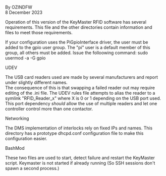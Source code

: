 By OZINDFW  
8 December 2023

Operation of this version of the KeyMaster RFID software has several requirements.  This file and the other directories contain information and files to meet those requirements.

If your configuration uses the PiGpioInterface driver, the user must be added to the gpio user group. The "pi" user is a default member of this group, all others must be added. 
Issue the folloowing command:
   sudo usermod -a -G gpio <username>

  UDEV

The USB card readers used are made by several manufacturers and report under slightly different names.  
The consequence of this is that swapping a failed reader out may require editing of the .ini file. The UDEV
rules file attempts to alias the reader to a symlink "RFID_Reader_x"  where X is 0 or 1 depending on the USB port used.  
This port dependency *should* allow the use of multiple readers and let one controller control more than one contactor. 

  Networking

The DMS implementation of interlocks rely on fixed IPs and names. This directory has a prototype dhcpd.conf configuration 
file to make this configuration easier. 

  BashMod

These two files are used to start, detect failure and restart the KeyMaster script. Keymaster is not started if already running 
(So SSH sessions don't spawn a second process.) 
